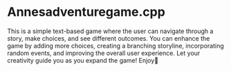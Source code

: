 # Annesadventuregame.cpp
This is a simple text-based game where the user can navigate through a story, make choices, and see different outcomes.
You can enhance the game by adding more choices, creating a branching storyline, incorporating random events, and improving the overall user experience. Let your creativity guide you as you expand the game!
Enjoy🥳
